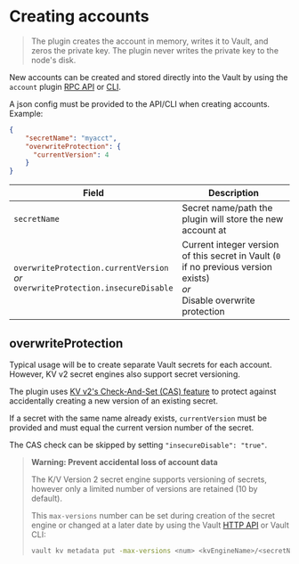 # Creating accounts

> The plugin creates the account in memory, writes it to Vault, and zeros the private key.  The plugin never writes the private key to the node's disk.

New accounts can be created and stored directly into the Vault by using the `account` plugin [RPC API](https://docs.goquorum.consensys.net/en/latest/HowTo/ManageKeys/AccountPlugins/#rpc-api) or [CLI](https://docs.goquorum.consensys.net/en/latest/HowTo/ManageKeys/AccountPlugins/#cli).  

A json config must be provided to the API/CLI when creating accounts.  Example:

```json
{
    "secretName": "myacct",
    "overwriteProtection": {
      "currentVersion": 4
    }
}
```

| Field | Description |
| --- | --- |
| `secretName` | Secret name/path the plugin will store the new account at |
| <span style="white-space:nowrap">`overwriteProtection.currentVersion`</span><br/>*or*<br/><span style="white-space:nowrap">`overwriteProtection.insecureDisable`</span> | Current integer version of this secret in Vault (`0` if no previous version exists)<br/>*or*<br/>Disable overwrite protection |

## overwriteProtection

Typical usage will be to create separate Vault secrets for each account.  However, KV v2 secret engines also support secret versioning. 

The plugin uses [KV v2's Check-And-Set (CAS) feature](https://www.vaultproject.io/api-docs/secret/kv/kv-v2#create-update-secret) to protect against accidentally creating a new version of an existing secret.

If a secret with the same name already exists, `currentVersion` must be provided and must equal the current version number of the secret.

The CAS check can be skipped by setting `"insecureDisable": "true"`.  

> **Warning: Prevent accidental loss of account data**
> 
> The K/V Version 2 secret engine supports versioning of secrets, however only a limited number of versions are retained (10 by default).  
>
> This `max-versions` number can be set during creation of the secret engine or changed at a later date by using the Vault [HTTP API](https://www.vaultproject.io/api/secret/kv/kv-v2.html#configure-the-kv-engine) or Vault CLI:
>
> ``` bash
> vault kv metadata put -max-versions <num> <kvEngineName>/<secretName>
> ```

